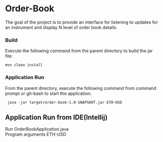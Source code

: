 # Order-Book

The goal of the project is to provide an interface for listening to updates for an instrument and display N level of order book details.

### Build
Execute the following command from the parent directory to build the jar file:
```
mvn clean install
```
### Application Run
From the parent directory, execute the following command from command prompt or git-bash to start the application:
```
 java -jar target/order-book-1.0-SNAPSHOT.jar ETH-USD
```

## Application Run from IDE(Intellij)
Run OrderBookApplication.java  
Program arguments  ETH-USD